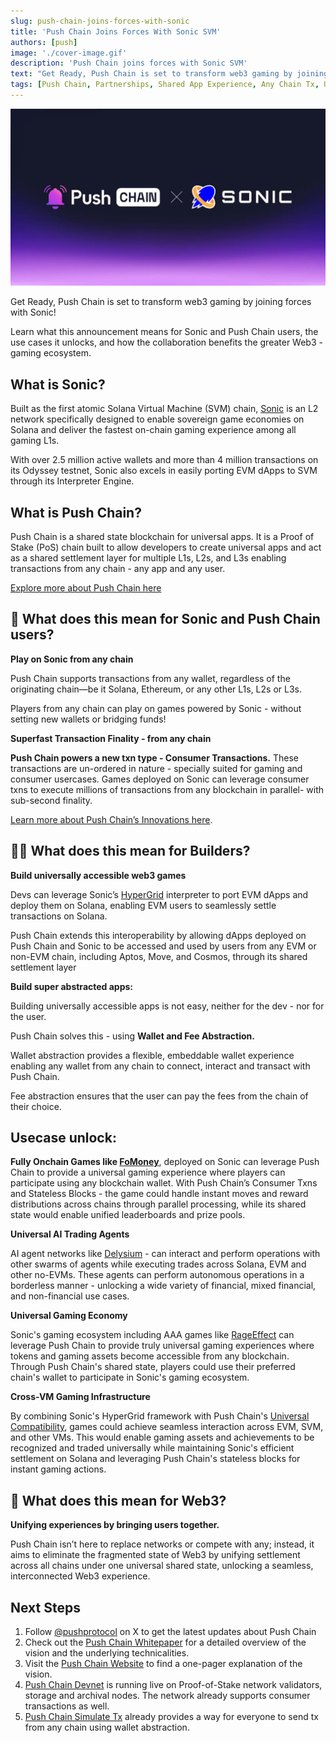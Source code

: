 ```yaml
---
slug: push-chain-joins-forces-with-sonic
title: 'Push Chain Joins Forces With Sonic SVM'
authors: [push]
image: './cover-image.gif'
description: 'Push Chain joins forces with Sonic SVM'
text: "Get Ready, Push Chain is set to transform web3 gaming by joining forces with Sonic! Learn what this announcement means for Sonic and Push Chain users, the use cases it unlocks, and how the collaboration benefits the greater Web3 - gaming ecosystem."
tags: [Push Chain, Partnerships, Shared App Experience, Any Chain Tx, Universal Smart Contracts, Shared State Blockchain, Consumer Tx, Parallel Validators, Dynamic Sharding]
---
```


![Cover image of Push Chain joins forces with Plume ](./cover-image.webp)

<!--truncate-->


Get Ready, Push Chain is set to transform web3 gaming by joining forces with Sonic!

Learn what this announcement means for Sonic and Push Chain users, the use cases it unlocks, and how the collaboration benefits the greater Web3 - gaming ecosystem.

## What is Sonic?

Built as the first atomic Solana Virtual Machine (SVM) chain, [Sonic](https://www.sonic.game/) is an L2 network specifically designed to enable sovereign game economies on Solana and deliver the fastest on-chain gaming experience among all gaming L1s.

With over 2.5 million active wallets and more than 4 million transactions on its Odyssey testnet, Sonic also excels in easily porting EVM dApps to SVM through its Interpreter Engine.


## What is Push Chain?

Push Chain is a shared state blockchain for universal apps. It is a Proof of Stake (PoS) chain built to allow developers to create universal apps and act as a shared settlement layer for multiple L1s, L2s, and L3s enabling transactions from any chain - any app and any user.

[Explore more about Push Chain here](https://push.org)


## 👥 What does this mean for Sonic and Push Chain users?

**Play on Sonic from any chain**

Push Chain supports transactions from any wallet, regardless of the originating chain—be it Solana, Ethereum, or any other L1s, L2s or L3s.

Players from any chain can play on games powered by Sonic - without setting new wallets or bridging funds!



**Superfast Transaction Finality - from any chain**

**Push Chain powers a new txn type - Consumer Transactions.**
These transactions are un-ordered in nature - specially suited for gaming and consumer usercases. Games deployed on Sonic can leverage consumer txns to execute millions of transactions from any blockchain in parallel- with sub-second finality. 

[Learn more about Push Chain’s Innovations here](https://push.org/blog/innovations-by-push-chain/).



## 👷‍♂️ What does this mean for Builders?

**Build universally accessible web3 games**

Devs can leverage Sonic’s [HyperGrid](https://www.sonic.game/hypergrid) interpreter to port EVM dApps and deploy them on Solana, enabling EVM users to seamlessly settle transactions on Solana.

Push Chain extends this interoperability by allowing dApps deployed on Push Chain and Sonic to be accessed and used by users from any EVM or non-EVM chain, including Aptos, Move, and Cosmos, through its shared settlement layer



**Build super abstracted apps:**

Building universally accessible apps is not easy, neither for the dev - nor for the user.

Push Chain solves this - using **Wallet and Fee Abstraction.**

Wallet abstraction provides a flexible, embeddable wallet experience enabling any wallet from any chain to connect, interact and transact with Push Chain.

Fee abstraction ensures that the user can pay the fees from the chain of their choice.



## Usecase unlock:

**Fully Onchain Games like [FoMoney](https://fomoney.io/)**, deployed on Sonic can leverage Push Chain to provide a universal gaming experience where players can participate using any blockchain wallet. With Push Chain’s Consumer Txns and Stateless Blocks - the game could handle instant moves and reward distributions across chains through parallel processing, while its shared state would enable unified leaderboards and prize pools. 

**Universal AI Trading Agents**

AI agent networks like [Delysium](https://www.delysium.com/) -  can interact and perform operations with other swarms of agents while executing trades across Solana, EVM and other no-EVMs. These agents can perform autonomous operations in a borderless manner - unlocking a wide variety of financial, mixed financial, and non-financial use cases.

**Universal Gaming Economy**

Sonic's gaming ecosystem including AAA games like [RageEffect](https://rageeffect.io/index.html) can leverage Push Chain to provide truly universal gaming experiences where tokens and gaming assets become accessible from any blockchain. Through Push Chain's shared state, players could use their preferred chain's wallet to participate in Sonic's gaming ecosystem.

**Cross-VM Gaming Infrastructure**

By combining Sonic's HyperGrid framework with Push Chain's [Universal Compatibility](https://push.org), games could achieve seamless interaction across EVM, SVM, and other VMs. This would enable gaming assets and achievements to be recognized and traded universally while maintaining Sonic's efficient settlement on Solana and leveraging Push Chain's stateless blocks for instant gaming actions.

## **🌌** What does this mean for Web3?

**Unifying experiences by bringing users together.**

Push Chain isn’t here to replace networks or compete with any; instead, it aims to eliminate the fragmented state of Web3 by unifying settlement across all chains under one universal shared state, unlocking a seamless, interconnected Web3 experience.

## Next Steps

1. Follow [@pushprotocol](https://x.com/pushprotocol) on X to get the latest updates about Push Chain
2. Check out the [Push Chain Whitepaper](https://whitepaper.push.org/?utm_source=pushblog&utm_medium=referral&utm_campaign=pcgov) for a detailed overview of the vision and the underlying technicalities.
3. Visit the [Push Chain Website](https://push.org/chain?utm_source=pushblog&utm_medium=referral&utm_campaign=pcgov) to find a one-pager explanation of the vision.
4. [Push Chain Devnet](https://scan.push.org/?utm_source=pushblog&utm_medium=referral&utm_campaign=pcgov) is running live on Proof-of-Stake network validators, storage and archival nodes. The network already supports consumer transactions as well.
5. [Push Chain Simulate Tx](https://simulate.push.org/?utm_source=pushblog&utm_medium=referral&utm_campaign=pcgov) already provides a way for everyone to send tx from any chain using wallet abstraction.